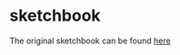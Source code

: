 # sketchbook

The original sketchbook can be found [here](https://github.com/misspia/sketchbook-old)
